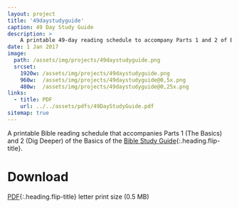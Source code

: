 ```yaml
---
layout: project
title: '49daystudyguide'
caption: 49 Day Study Guide
description: >
    A printable 49-day reading schedule to accompany Parts 1 and 2 of Basics of the Bible study guide.
date: 1 Jan 2017
image: 
  path: /assets/img/projects/49daystudyguide.png
  srcset: 
    1920w: /assets/img/projects/49daystudyguide.png
    960w:  /assets/img/projects/49daystudyguide@0,5x.png
    480w:  /assets/img/projects/49daystudyguide@0,25x.png
links:
  - title: PDF
    url: ../../assets/pdfs/49DayStudyGuide.pdf
sitemap: true
---
```


A printable Bible reading schedule that accompanies Parts 1 (The Basics) and 2 (Dig Deeper) of the Basics of the [Bible Study Guide](../studyguide/README.md){:.heading.flip-title}.  

# Download
[PDF](../assets/pdfs/49DayStudyGuide.pdf){:.heading.flip-title} <span class="icon-file-pdf"></span> letter print size (0.5 MB)